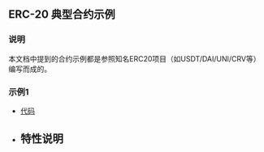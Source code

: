 ## ERC-20 典型合约示例

### 说明
本文档中提到的合约示例都是参照知名ERC20项目（如USDT/DAI/UNI/CRV等）编写而成的。

### 示例1
- [代码](./erc_contracts_example/erc20.sol)
- 特性说明
  - 
